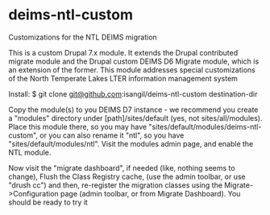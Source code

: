 deims-ntl-custom
================

Customizations for the NTL DEIMS migration

This is a custom Drupal 7.x module.  It extends the Drupal contributed migrate 
module and the Drupal custom DEIMS D6 Migrate module, which is an extension
of the former. This module addresses special customizations of the North Temperate 
Lakes LTER information management system

Install: $ git clone  git@github.com:isangil/deims-ntl-custom  destination-dir

Copy the module(s) to you DEIMS D7 instance - we recommend you create a "modules" 
directory under  [path]/sites/default  (yes, not sites/all/modules). Place this module 
there, so you may have "sites/default/modules/deims-ntl-custom", or you
can also rename it "ntl", so you have "sites/default/modules/ntl". Visit the modules 
admin page, and enable the NTL module.

Now visit the "migrate dashboard", if needed (like, nothing seems to change), Flush the
Class Registry cache, (use the admin toolbar, or use "drush cc") and then, re-register
the migration classes using the Migrate->Configuration page (admin toolbar, or from Migrate
Dashboard).  You should be ready to try it

